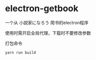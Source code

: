 # electron-getbook
一个从 小説家になろう 爬书的electron程序  

[下载链接]: https://github.com/dizheyoulan/electron-getbook/releases/download/main/electron-getbook_2.0.0.exe 
  
使用时需开启全局代理，下载时不要修改参数
  
打包命令  

```bash
yarn run build
```
